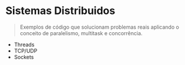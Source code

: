 # Sistemas Distribuidos
> Exemplos de código que solucionam problemas reais aplicando o conceito de paralelismo, multitask e concorrência.

- Threads
- TCP/UDP
- Sockets

